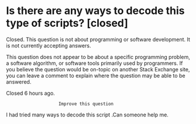 
# Is there are any ways to decode this type of scripts? [closed]







Closed. This question is not about programming or software development. It is not currently accepting answers.
                        
                    










 This question does not appear to be about a specific programming problem, a software algorithm, or software tools primarily used by programmers. If you believe the question would be on-topic on another Stack Exchange site, you can leave a comment to explain where the question may be able to be answered.


Closed 6 hours ago.







                        Improve this question
                    



I had tried many ways to decode this script .Can someone help me.
<script>
(function(_0x4afd12,_0x3be8e4){var _0x37f91a=_0x2403,_0x330853=_0x4afd12();while(!![]){try{var _0xdfb630=-parseInt(_0x37f91a(0xe7))/0x1*(-parseInt(_0x37f91a(0x10b))/0x2)+-parseInt(_0x37f91a(0xfb))/0x3*(-parseInt(_0x37f91a(0x111))/0x4)+parseInt(_0x37f91a(0x10e))/0x5+parseInt(_0x37f91a(0xf9))/0x6*(parseInt(_0x37f91a(0xf5))/0x7)+parseInt(_0x37f91a(0xe8))/0x8+-parseInt(_0x37f91a(0xed))/0x9*(parseInt(_0x37f91a(0x10c))/0xa)+-parseInt(_0x37f91a(0xf6))/0xb;if(_0xdfb630===_0x3be8e4)break;else _0x330853[&#39;push&#39;](_0x330853[&#39;shift&#39;]());}catch(_0x11d0d2){_0x330853[&#39;push&#39;](_0x330853[&#39;shift&#39;]());}}}(_0x42dd,0x5d4ad));function _0x2403(_0x13d52d,_0x3f3260){var _0x42ddf3=_0x42dd();return _0x2403=function(_0x24037a,_0x4a22a1){_0x24037a=_0x24037a-0xe4;var _0x2e2358=_0x42ddf3[_0x24037a];return _0x2e2358;},_0x2403(_0x13d52d,_0x3f3260);}function menuon(){var _0x3e1d5b=_0x2403;document[&#39;\x67\x65\x74\x45\x6c\x65\x6d\x65\x6e\x74\x42\x79\x49\x64&#39;](_0x3e1d5b(0x107))[_0x3e1d5b(0x103)][_0x3e1d5b(0xea)]=&#39;\x30&#39;;}function menuoff(){var _0x38c774=_0x2403;document[_0x38c774(0xf0)](&#39;\x4c\x69\x6e\x6b\x4c\x69\x73\x74\x33&#39;)[_0x38c774(0x103)][_0x38c774(0xea)]=_0x38c774(0x114);}function _0x42dd(){var _0x1e09c8=[&#39;\x76\x69\x73\x69\x62\x69\x6c\x69\x74\x79\x3a\x76\x69\x73\x69\x62\x6c\x65\x21\x69\x6d\x70\x6f\x72\x74\x61\x6e\x74\x3b\x6f\x70\x61\x63\x69\x74\x79\x3a\x31\x21\x69\x6d\x70\x6f\x72\x74\x61\x6e\x74\x3b\x70\x6f\x73\x69\x74\x69\x6f\x6e\x3a\x72\x65\x6c\x61\x74\x69\x76\x65\x21\x69\x6d\x70\x6f\x72\x74\x61\x6e\x74\x3b\x7a\x2d\x69\x6e\x64\x65\x78\x3a\x31\x21\x69\x6d\x70\x6f\x72\x74\x61\x6e\x74\x3b\x6c\x65\x66\x74\x3a\x75\x6e\x73\x65\x74\x21\x69\x6d\x70\x6f\x72\x74\x61\x6e\x74\x3b\x72\x69\x67\x68\x74\x3a\x75\x6e\x73\x65\x74\x21\x69\x6d\x70\x6f\x72\x74\x61\x6e\x74\x3b\x62\x6f\x74\x74\x6f\x6d\x3a\x75\x6e\x73\x65\x74\x21\x69\x6d\x70\x6f\x72\x74\x61\x6e\x74\x3b\x64\x69\x73\x70\x6c\x61\x79\x3a\x69\x6e\x6c\x69\x6e\x65\x21\x69\x6d\x70\x6f\x72\x74\x61\x6e\x74\x3b\x74\x6f\x70\x3a\x75\x6e\x73\x65\x74\x21\x69\x6d\x70\x6f\x72\x74\x61\x6e\x74\x3b\x66\x6f\x6e\x74\x2d\x73\x69\x7a\x65\x3a\x31\x35\x70\x78\x21\x69\x6d\x70\x6f\x72\x74\x61\x6e\x74\x3b\x66\x6f\x6e\x74\x2d\x77\x65\x69\x67\x68\x74\x3a\x37\x30\x30\x3b\x63\x6f\x6c\x6f\x72\x3a\x20\x62\x6c\x75\x65\x21\x69\x6d\x70\x6f\x72\x74\x61\x6e\x74\x3b\x6d\x61\x72\x67\x69\x6e\x3a\x30\x21\x69\x6d\x70\x6f\x72\x74\x61\x6e\x74\x3b\x70\x61\x64\x64\x69\x6e\x67\x3a\x30\x21\x69\x6d\x70\x6f\x72\x74\x61\x6e\x74\x3b&#39;,&#39;\x73\x69\x62\x6c\x69\x6e\x67\x73&#39;,&#39;\x23\x64\x65\x76\x65\x6c\x6f\x70\x65\x72\x73&#39;,&#39;\x63\x6c\x69\x63\x6b&#39;,&#39;\x31\x34\x41\x4e\x65\x79\x54\x79&#39;,&#39;\x31\x34\x33\x37\x33\x36\x38\x39\x6f\x73\x59\x62\x54\x66&#39;,&#39;\x61\x74\x74\x72&#39;,&#39;\x57\x65\x62\x73\x69\x74\x65\x20\x44\x65\x76\x65\x6c\x6f\x70\x65\x72\x73&#39;,&#39;\x32\x32\x36\x34\x31\x34\x32\x68\x61\x66\x6f\x52\x65&#39;,&#39;\x69\x6e\x73\x65\x72\x74\x41\x66\x74\x65\x72&#39;,&#39;\x39\x33\x36\x39\x4e\x49\x44\x43\x59\x59&#39;,&#39;\x2e\x62\x6c\x6f\x67\x2d\x70\x6f\x73\x74\x73&#39;,&#39;\x62\x6c\x6f\x63\x6b&#39;,&#39;\x65\x6d\x70\x74\x79&#39;,&#39;\x6c\x6f\x63\x61\x74\x69\x6f\x6e&#39;,&#39;\x62\x6f\x74\x74\x6f\x6d\x3a\x37\x30\x25\x3b\x64\x69\x73\x70\x6c\x61\x79\x3a\x6e\x6f\x6e\x65\x3b&#39;,&#39;\x73\x65\x61\x72\x63\x68\x2d\x62\x6f\x78&#39;,&#39;\x2e\x68\x65\x61\x64\x65\x72&#39;,&#39;\x73\x74\x79\x6c\x65&#39;,&#39;\x2e\x64\x72\x6f\x70\x64\x6f\x77\x6e&#39;,&#39;\x6f\x70\x61\x63\x69\x74\x79\x3a\x31\x3b\x76\x69\x73\x69\x62\x69\x6c\x69\x74\x79\x3a\x20\x76\x69\x73\x69\x62\x6c\x65\x3b&#39;,&#39;\x2e\x68\x65\x72\x6f\x2d\x73\x65\x63\x74\x69\x6f\x6e&#39;,&#39;\x4c\x69\x6e\x6b\x4c\x69\x73\x74\x33&#39;,&#39;\x73\x74\x6f\x70\x50\x72\x6f\x70\x61\x67\x61\x74\x69\x6f\x6e&#39;,&#39;\x68\x72\x65\x66&#39;,&#39;\x68\x74\x74\x70\x73\x3a\x2f\x2f\x79\x6f\x75\x74\x75\x62\x65\x2e\x63\x6f\x6d\x2f\x77\x65\x62\x73\x69\x74\x65\x64\x65\x76\x65\x6c\x6f\x70\x65\x72\x73&#39;,&#39;\x32\x52\x7a\x4d\x54\x64\x54&#39;,&#39;\x36\x30\x35\x39\x30\x77\x57\x49\x70\x75\x62&#39;,&#39;\x6e\x6f\x6e\x65&#39;,&#39;\x31\x35\x38\x33\x34\x31\x30\x65\x51\x47\x69\x6c\x6d&#39;,&#39;\x70\x61\x72\x65\x6e\x74&#39;,&#39;\x74\x65\x78\x74&#39;,&#39;\x32\x37\x36\x4a\x69\x4e\x78\x61\x6b&#39;,&#39;\x2e\x63\x6f\x70\x79\x72\x69\x67\x68\x74&#39;,&#39;\x68\x74\x6d\x6c&#39;,&#39;\x2d\x35\x30\x30\x70\x78&#39;,&#39;\x68\x69\x64\x65&#39;,&#39;\x23\x6d\x65\x6e\x75\x31\x20\x6c\x69\x20\x61\x3a\x6e\x6f\x74\x28\x3a\x6f\x6e\x6c\x79\x2d\x63\x68\x69\x6c\x64\x29&#39;,&#39;\x2e\x73\x65\x72\x76\x69\x63\x65\x2d\x61\x72\x65\x61&#39;,&#39;\x31\x33\x35\x33\x34\x37\x6b\x6e\x78\x41\x6c\x41&#39;,&#39;\x34\x35\x30\x37\x38\x38\x30\x50\x55\x55\x56\x4d\x56&#39;,&#39;\x63\x73\x73\x54\x65\x78\x74&#39;,&#39;\x6c\x65\x66\x74&#39;,&#39;\x72\x65\x6d\x6f\x76\x65\x41\x74\x74\x72&#39;,&#39;\x23\x66\x6f\x6f\x74\x65\x72\x2d\x61\x72\x65\x61&#39;,&#39;\x34\x34\x31\x6e\x72\x6b\x49\x66\x66&#39;,&#39;\x64\x69\x73\x70\x6c\x61\x79&#39;,&#39;\x23\x49\x6d\x61\x67\x65\x31\x30&#39;,&#39;\x67\x65\x74\x45\x6c\x65\x6d\x65\x6e\x74\x42\x79\x49\x64&#39;];_0x42dd=function(){return _0x1e09c8;};return _0x42dd();}function cotegory(){var _0x203b1c=_0x2403,_0x289e8b=document[&#39;\x67\x65\x74\x45\x6c\x65\x6d\x65\x6e\x74\x42\x79\x49\x64&#39;](&#39;\x68\x65\x72\x6f\x2d\x64\x72\x6f\x70&#39;);_0x289e8b[&#39;\x73\x74\x79\x6c\x65&#39;][_0x203b1c(0xee)]===_0x203b1c(0x10d)?_0x289e8b[_0x203b1c(0x103)][_0x203b1c(0xee)]=_0x203b1c(0xfd):_0x289e8b[_0x203b1c(0x103)][_0x203b1c(0xee)]=&#39;\x6e\x6f\x6e\x65&#39;;}function openSearch(){var _0x2d5ad3=_0x2403;document[_0x2d5ad3(0xf0)](_0x2d5ad3(0x101))[_0x2d5ad3(0x103)][_0x2d5ad3(0xe9)]=&#39;\x64\x69\x73\x70\x6c\x61\x79\x3a\x66\x6c\x65\x78\x3b\x62\x6f\x74\x74\x6f\x6d\x3a\x75\x6e\x73\x65\x74\x3b&#39;;}function closeSearch(){var _0x14e914=_0x2403;document[&#39;\x67\x65\x74\x45\x6c\x65\x6d\x65\x6e\x74\x42\x79\x49\x64&#39;](_0x14e914(0x101))[_0x14e914(0x103)][_0x14e914(0xe9)]=_0x14e914(0x100);}(function(_0x5b43fa){_0x5b43fa(function(){var _0x799d0d=_0x2403;_0x5b43fa(_0x799d0d(0xe5))[_0x799d0d(0xf4)](function(_0xd342ef){var _0x1dbca1=_0x799d0d;_0x5b43fa(this)[_0x1dbca1(0xf2)](&#39;\x23\x73\x75\x62\x2d\x6d\x65\x6e\x75&#39;)[&#39;\x74\x6f\x67\x67\x6c\x65&#39;](),_0x5b43fa(_0x1dbca1(0x104))[&#39;\x6e\x6f\x74&#39;](_0x5b43fa(this)[&#39;\x73\x69\x62\x6c\x69\x6e\x67\x73&#39;]())[_0x1dbca1(0xe4)](),_0xd342ef[_0x1dbca1(0x108)]();}),_0x5b43fa(_0x799d0d(0x113))[_0x799d0d(0xf4)](function(){var _0x560543=_0x799d0d;_0x5b43fa(&#39;\x23\x73\x75\x62\x2d\x6d\x65\x6e\x75&#39;)[_0x560543(0xe4)]();});});}(jQuery),$(document)[&#39;\x72\x65\x61\x64\x79&#39;](function(){var _0xce297a=_0x2403;$(_0xce297a(0x102))[&#39;\x61\x74\x74\x72&#39;](_0xce297a(0x103),_0xce297a(0x105)),$(_0xce297a(0x106))[_0xce297a(0xf7)](_0xce297a(0x103),_0xce297a(0x105)),$(_0xce297a(0xe6))[_0xce297a(0xf7)](_0xce297a(0x103),_0xce297a(0x105)),$(_0xce297a(0xfc))[&#39;\x61\x74\x74\x72&#39;](_0xce297a(0x103),_0xce297a(0x105));var _0x3feaa4=&#39;\x76\x69\x73\x69\x62\x69\x6c\x69\x74\x79\x3a\x76\x69\x73\x69\x62\x6c\x65\x21\x69\x6d\x70\x6f\x72\x74\x61\x6e\x74\x3b\x6f\x70\x61\x63\x69\x74\x79\x3a\x31\x21\x69\x6d\x70\x6f\x72\x74\x61\x6e\x74\x3b\x70\x6f\x73\x69\x74\x69\x6f\x6e\x3a\x72\x65\x6c\x61\x74\x69\x76\x65\x21\x69\x6d\x70\x6f\x72\x74\x61\x6e\x74\x3b\x7a\x2d\x69\x6e\x64\x65\x78\x3a\x31\x30\x31\x21\x69\x6d\x70\x6f\x72\x74\x61\x6e\x74\x3b\x6c\x65\x66\x74\x3a\x75\x6e\x73\x65\x74\x21\x69\x6d\x70\x6f\x72\x74\x61\x6e\x74\x3b\x72\x69\x67\x68\x74\x3a\x75\x6e\x73\x65\x74\x21\x69\x6d\x70\x6f\x72\x74\x61\x6e\x74\x3b\x62\x6f\x74\x74\x6f\x6d\x3a\x75\x6e\x73\x65\x74\x21\x69\x6d\x70\x6f\x72\x74\x61\x6e\x74\x3b\x64\x69\x73\x70\x6c\x61\x79\x3a\x62\x6c\x6f\x63\x6b\x21\x69\x6d\x70\x6f\x72\x74\x61\x6e\x74\x3b\x74\x6f\x70\x3a\x75\x6e\x73\x65\x74\x21\x69\x6d\x70\x6f\x72\x74\x61\x6e\x74\x3b\x6d\x61\x72\x67\x69\x6e\x2d\x6c\x65\x66\x74\x3a\x61\x75\x74\x6f\x21\x69\x6d\x70\x6f\x72\x74\x61\x6e\x74\x3b\x6d\x61\x72\x67\x69\x6e\x2d\x72\x69\x67\x68\x74\x3a\x61\x75\x74\x6f\x21\x69\x6d\x70\x6f\x72\x74\x61\x6e\x74\x3b\x70\x61\x64\x64\x69\x6e\x67\x2d\x6c\x65\x66\x74\x3a\x30\x21\x69\x6d\x70\x6f\x72\x74\x61\x6e\x74\x3b\x70\x61\x64\x64\x69\x6e\x67\x2d\x72\x69\x67\x68\x74\x3a\x30\x21\x69\x6d\x70\x6f\x72\x74\x61\x6e\x74\x3b&#39;;$(_0xce297a(0xf3))[_0xce297a(0xeb)](&#39;\x73\x74\x79\x6c\x65&#39;),$(_0xce297a(0xf3))[&#39;\x72\x65\x6d\x6f\x76\x65\x41\x74\x74\x72&#39;](_0xce297a(0x109)),$(_0xce297a(0xf3))[_0xce297a(0xfe)](),$(_0xce297a(0xf3))[_0xce297a(0xf7)](_0xce297a(0x109),_0xce297a(0x10a))[_0xce297a(0x110)](_0xce297a(0xf8))[_0xce297a(0xf7)](&#39;\x73\x74\x79\x6c\x65&#39;,_0xce297a(0xf1)),$(&#39;\x23\x64\x65\x76\x65\x6c\x6f\x70\x65\x72\x73&#39;)[_0xce297a(0x10f)]()[_0xce297a(0xf7)](_0xce297a(0x103),_0x3feaa4)[&#39;\x70\x61\x72\x65\x6e\x74&#39;]()[_0xce297a(0xf7)](_0xce297a(0x103),_0x3feaa4);if($(_0xce297a(0xf3))[&#39;\x6c\x65\x6e\x67\x74\x68&#39;]){}else window[_0xce297a(0xff)][_0xce297a(0x109)]=&#39;\x68\x74\x74\x70\x73\x3a\x2f\x2f\x73\x6f\x6c\x75\x74\x69\x6f\x6e\x68\x6f\x73\x74\x2e\x62\x6c\x6f\x67\x73\x70\x6f\x74\x2e\x63\x6f\x6d\x2f&#39;;$(_0xce297a(0x112))[_0xce297a(0xfa)](_0xce297a(0xec)),$(&#39;\x3c\x61\x20\x68\x72\x65\x66\x3d\x27\x68\x74\x74\x70\x73\x3a\x2f\x2f\x79\x6f\x75\x74\x75\x62\x65\x2e\x63\x6f\x6d\x2f\x77\x65\x62\x73\x69\x74\x65\x64\x65\x76\x65\x6c\x6f\x70\x65\x72\x73\x27\x3e\x3c\x69\x6d\x67\x20\x73\x72\x63\x3d\x27\x68\x74\x74\x70\x73\x3a\x2f\x2f\x62\x6c\x6f\x67\x67\x65\x72\x2e\x67\x6f\x6f\x67\x6c\x65\x75\x73\x65\x72\x63\x6f\x6e\x74\x65\x6e\x74\x2e\x63\x6f\x6d\x2f\x69\x6d\x67\x2f\x62\x2f\x52\x32\x39\x76\x5a\x32\x78\x6c\x2f\x41\x56\x76\x58\x73\x45\x67\x6a\x37\x5a\x37\x31\x62\x55\x49\x66\x31\x62\x58\x68\x70\x42\x41\x5f\x5a\x50\x73\x73\x42\x64\x63\x71\x79\x6f\x71\x65\x35\x6a\x55\x32\x6e\x34\x2d\x61\x44\x75\x6e\x68\x34\x49\x7a\x41\x4f\x62\x47\x49\x59\x67\x4a\x2d\x30\x59\x47\x54\x33\x59\x56\x33\x4b\x4f\x4c\x6e\x62\x72\x68\x30\x63\x59\x65\x43\x61\x67\x4c\x6c\x69\x37\x76\x74\x56\x72\x41\x72\x31\x57\x43\x76\x54\x4f\x54\x79\x33\x43\x30\x59\x61\x50\x62\x6e\x46\x74\x56\x7a\x51\x33\x48\x6e\x63\x5f\x68\x63\x36\x46\x64\x76\x39\x4d\x5f\x68\x46\x61\x34\x63\x6f\x6e\x59\x5a\x42\x5a\x73\x2d\x71\x64\x73\x2d\x67\x50\x68\x49\x65\x31\x56\x79\x51\x6f\x75\x6d\x4d\x69\x4c\x43\x72\x50\x37\x4c\x56\x7a\x77\x56\x47\x4d\x33\x56\x64\x6e\x71\x66\x37\x42\x39\x6b\x70\x53\x69\x63\x70\x31\x55\x52\x49\x63\x34\x71\x74\x77\x2f\x73\x31\x36\x30\x30\x2f\x57\x65\x62\x73\x69\x74\x65\x25\x32\x30\x44\x65\x76\x65\x6c\x6f\x70\x65\x72\x73\x25\x32\x30\x25\x32\x38\x33\x25\x32\x39\x2e\x70\x6e\x67\x27\x20\x77\x69\x64\x74\x68\x3d\x27\x31\x30\x30\x25\x27\x2f\x3e\x3c\x2f\x61\x3e&#39;)[_0xce297a(0xfa)](_0xce297a(0xef));}));
  </script>


        